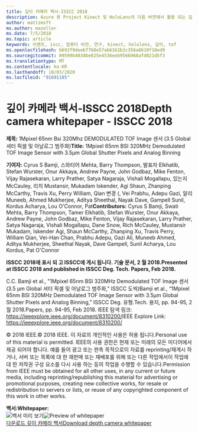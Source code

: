 ```yaml
---
title: 깊이 카메라 백서-ISSCC 2018
description: Azure 용 Project Kinect 및 HoloLens의 다음 버전에서 활용 되는 깊이 카메라에 대해 설명 하는 기술 백서입니다.
author: mattzmsft
ms.author: mazeller
ms.date: 7/5/2018
ms.topic: article
keywords: 이벤트, iscc, 컴퓨터 비전, 연구, kinect, hololens, 깊이, tof
ms.openlocfilehash: b692f9deeb7768e57ab6161b2c356a6610f18ed9
ms.sourcegitcommit: 09599b4034be825e4536eeb9566968afd021d5f3
ms.translationtype: MT
ms.contentlocale: ko-KR
ms.lasthandoff: 10/03/2020
ms.locfileid: "91691185"
---
```

# <a name="depth-camera-whitepaper---isscc-2018"></a><span data-ttu-id="89507-104">깊이 카메라 백서-ISSCC 2018</span><span class="sxs-lookup"><span data-stu-id="89507-104">Depth camera whitepaper - ISSCC 2018</span></span>

<span data-ttu-id="89507-105">**제목:** 1Mpixel 65nm Bsi 320Mhz DEMODULATED TOF Image 센서 (3.5 Global 셔터 픽셀 및 아날로그 범주화)</span><span class="sxs-lookup"><span data-stu-id="89507-105">**Title:** 1Mpixel 65nm BSI 320MHz Demodulated TOF Image Sensor with 3.5μm Global Shutter Pixels and Analog Binning</span></span>

<span data-ttu-id="89507-106">**기여자:** Cyrus S Bamji, 스와티어 Mehta, Barry Thompson, 발표자 Elkhatib, Stefan Wurster, Onur Akkaya, Andrew Payne, John Godbaz, Mike Fenton, Vijay Rajasekaran, Larry Prather, Satya Nagaraja, Vishali Mogallapu, 있는지 McCauley, 리치 Mustansir, Mukadam Iskender, Agi Shaun, Zhanping McCarthy, Travis Xu, Perry William, Qian 변경 (, Vei Prabhu, Adepu Gazi, 알리 Muneeb, Ahmed Mukherjee, Aditya Sheethal, Nayak Dave, Gampell Sunil, Kordus Acharya, Lou O'Connor, Pat</span><span class="sxs-lookup"><span data-stu-id="89507-106">**Contributors:** Cyrus S Bamji, Swati Mehta, Barry Thompson, Tamer Elkhatib, Stefan Wurster, Onur Akkaya, Andrew Payne, John Godbaz, Mike Fenton, Vijay Rajasekaran, Larry Prather, Satya Nagaraja, Vishali Mogallapu, Dane Snow, Rich McCauley, Mustansir Mukadam, Iskender Agi, Shaun McCarthy, Zhanping Xu, Travis Perry, William Qian, Vei-Han Chan, Prabhu Adepu, Gazi Ali, Muneeb Ahmed, Aditya Mukherjee, Sheethal Nayak, Dave Gampell, Sunil Acharya, Lou Kordus, Pat O'Connor</span></span>

<span data-ttu-id="89507-107">**ISSCC 2018에 표시 되 고 ISSCC에 게시 됩니다. 기술 문서, 2 월 2018.**</span><span class="sxs-lookup"><span data-stu-id="89507-107">**Presented at ISSCC 2018 and published in ISSCC Deg. Tech. Papers, Feb 2018.**</span></span>

<span data-ttu-id="89507-108">C.</span><span class="sxs-lookup"><span data-stu-id="89507-108">C.</span></span> <span data-ttu-id="89507-109">Bamji et al., "1Mpixel 65nm BSI 320MHz Demodulated TOF Image 센서 (3.5 μm Global 셔터 픽셀 및 아날로그 범주화," ISSCC 도씩)</span><span class="sxs-lookup"><span data-stu-id="89507-109">Bamji et al., “1Mpixel 65nm BSI 320MHz Demodulated TOF Image Sensor with 3.5μm Global Shutter Pixels and Analog Binning,” ISSCC Deg.</span></span> <span data-ttu-id="89507-110">유형.</span><span class="sxs-lookup"><span data-stu-id="89507-110">Tech.</span></span> <span data-ttu-id="89507-111">용지, pp. 94-95, 2 월 2018.</span><span class="sxs-lookup"><span data-stu-id="89507-111">Papers, pp. 94-95, Feb 2018.</span></span> <span data-ttu-id="89507-112">IEEE 탐색 링크: https://ieeexplore.ieee.org/document/8310200/</span><span class="sxs-lookup"><span data-stu-id="89507-112">IEEE Explore Link: https://ieeexplore.ieee.org/document/8310200/</span></span>

<span data-ttu-id="89507-113">© 2018 IEEE.</span><span class="sxs-lookup"><span data-stu-id="89507-113">© 2018 IEEE.</span></span> <span data-ttu-id="89507-114">이 자료의 개인적인 사용은 허용 됩니다.</span><span class="sxs-lookup"><span data-stu-id="89507-114">Personal use of this material is permitted.</span></span> <span data-ttu-id="89507-115">IEEE의 사용 권한은 현재 또는 미래의 모든 미디어에서 제공 되어야 합니다. 예를 들어 광고 또는 판촉 목적으로이 자료를 reprinting/재게시 하거나, 서버 또는 목록에 대 한 재판매 또는 재배포를 위해 또는 다른 작업에서이 작업에 대 한 저작권 구성 요소를 다시 사용 하는 등의 작업을 수행할 수 있습니다.</span><span class="sxs-lookup"><span data-stu-id="89507-115">Permission from IEEE must be obtained for all other uses, in any current or future media, including reprinting/republishing this material for advertising or promotional purposes, creating new collective works, for resale or redistribution to servers or lists, or reuse of any copyrighted component of this work in other works.</span></span>

<span data-ttu-id="89507-116">**백서:**</span><span class="sxs-lookup"><span data-stu-id="89507-116">**Whitepaper:**</span></span><br>
<span data-ttu-id="89507-117">![백서 미리 보기](images/depth-camera-isscc.PNG)</span><span class="sxs-lookup"><span data-stu-id="89507-117">![Preview of whitepaper](images/depth-camera-isscc.PNG)</span></span><br>
[<span data-ttu-id="89507-118">다운로드 깊이 카메라 백서</span><span class="sxs-lookup"><span data-stu-id="89507-118">Download depth camera whitepaper</span></span>](images/Depth-Camera-ISSCC-2018.pdf)

